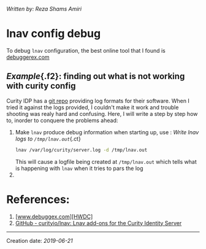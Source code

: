 _Written by: Reza Shams Amiri_
# lnav config debug

To debug `lnav` configuration, the best online tool that I found is [debuggerex.com][HWDC]

## _Example_{.f2}: finding out what is not working with curity config
Curity IDP has a [git repo][GCLLAOFTCIS] providing log formats for their software. When I tried it against the logs provided, I couldn't make it work and trouble shooting was realy hard and confusing. Here, I will write a step by step how to, inorder to conquere the problems ahead:

1. Make `lnav` produce debug information when starting up, use :
   _Write lnav logs to `/tmp/lnav.out`_{.ct}
   ``` sh
   lnav /var/log/curity/server.log -d /tmp/lnav.out
   ```
   This will cause a logfile being created at `/tmp/lnav.out` which tells what is happening with `lnav` when it tries to pars the log
1.    

# References:
1. [www.debuggex.com][HWDC]
2. [GitHub - curityio/lnav: Lnav add-ons for the Curity Identity Server][GCLLAOFTCIS]
* * *
Creation date: _2019-06-21_

[HWDC]: https://www.debuggex.com/

[GCLLAOFTCIS]: https://github.com/curityio/lnav
[GCLLAOFTCIS]: https://github.com/curityio/lnav